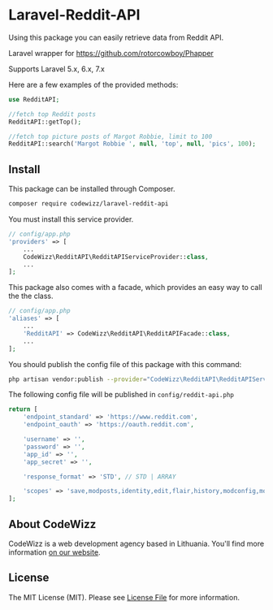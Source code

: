 # Laravel-Reddit-API

Using this package you can easily retrieve data from Reddit API.

Laravel wrapper for https://github.com/rotorcowboy/Phapper

Supports Laravel 5.x, 6.x, 7.x

Here are a few examples of the provided methods:
```php
use RedditAPI;

//fetch top Reddit posts
RedditAPI::getTop();

//fetch top picture posts of Margot Robbie, limit to 100
RedditAPI::search('Margot Robbie ', null, 'top', null, 'pics', 100);
```

## Install

This package can be installed through Composer.

``` bash
composer require codewizz/laravel-reddit-api
```

You must install this service provider.

```php
// config/app.php
'providers' => [
    ...
    CodeWizz\RedditAPI\RedditAPIServiceProvider::class,
    ...
];
```

This package also comes with a facade, which provides an easy way to call the the class.

```php
// config/app.php
'aliases' => [
    ...
    'RedditAPI' => CodeWizz\RedditAPI\RedditAPIFacade::class,
    ...
];
```

You should publish the config file of this package with this command:

``` bash
php artisan vendor:publish --provider="CodeWizz\RedditAPI\RedditAPIServiceProvider"
```

The following config file will be published in `config/reddit-api.php`

```php
return [
    'endpoint_standard' => 'https://www.reddit.com',
    'endpoint_oauth' => 'https://oauth.reddit.com',

    'username' => '',
    'password' => '',
    'app_id' => '',
    'app_secret' => '',

    'response_format' => 'STD', // STD | ARRAY

    'scopes' => 'save,modposts,identity,edit,flair,history,modconfig,modflair,modlog,modposts,modwiki,mysubreddits,privatemessages,read,report,submit,subscribe,vote,wikiedit,wikiread'
];
```


## About CodeWizz
CodeWizz is a web development agency based in Lithuania. You'll find more information [on our website](https://codewizz.com).

## License

The MIT License (MIT). Please see [License File](LICENSE.md) for more information.
